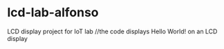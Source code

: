 # lcd-lab-alfonso
LCD display project for IoT lab
//the code displays Hello World! on an LCD display
